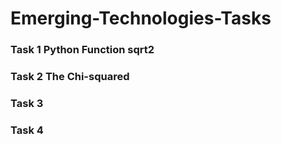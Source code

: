 # Emerging-Technologies-Tasks

### Task 1 Python Function sqrt2 

### Task 2 The Chi-squared

### Task 3

### Task 4

